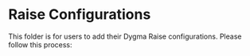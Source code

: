 # Raise Configurations
This folder is for users to add their Dygma Raise configurations. Please follow this process:
